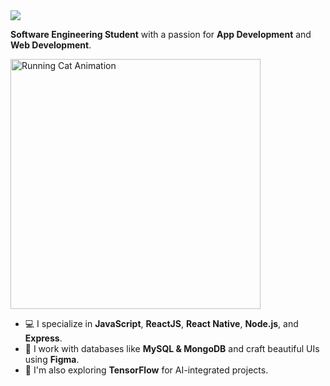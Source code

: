 <img src="https://readme-typing-svg.herokuapp.com?font=Fira+Code&pause=1000&color=333&center=true&vCenter=true&width=435&lines=Connecting+to+My+Github+........." />

 **Software Engineering Student** with a passion for **App Development** and **Web Development**.  
<p align="left">
  <img src="https://i.pinimg.com/originals/a9/68/27/a96827aa75c09ba6c6dcf38b8f6daa90.gif" width="400" alt="Running Cat Animation">
</p>


- 💻 I specialize in **JavaScript**, **ReactJS**, **React Native**, **Node.js**, and **Express**.
- 📂 I work with databases like **MySQL & MongoDB** and craft beautiful UIs using **Figma**.
- 🌱 I'm also exploring **TensorFlow** for AI-integrated projects.

